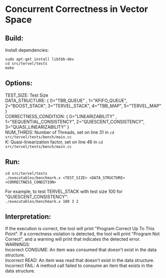 # Concurrent Correctness in Vector Space
## Build:
Install dependencies:

`sudo apt-get install libtbb-dev` <br />
`cd src/tervel/tests` <br />
`make` <br />

## Options:
TEST_SIZE: Test Size <br />
DATA_STRUCTURE: { 0="TBB\_QUEUE" , 1="KFIFO\_QUEUE", 2="BOOST\_STACK", 3="TERVEL\_STACK", 4="TBB\_MAP", 5="TERVEL\_MAP" } <br />
CORRECTNESS_CONDITION: { 0="LINEARIZABILITY" , 1="SEQUENTIAL\_CONSISTENCY", 2="QUIESCENT\_CONSISTENCY", 3="QUASI\_LINEARIZABILITY" } <br />
NUM_THRDS: Number of Threads, set on line 31 in `cd src/tervel/tests/bench/main.cc` <br />
K: Quasi-linearization factor, set on line 46 in `cd src/tervel/tests/bench/main.cc` <br />

## Run:
`cd src/tervel/tests` <br />
`./executables/benchmark.x <TEST_SIZE> <DATA_STRUCTURE> <CORRECTNESS_CONDITION>` 

For example, to test TERVEL\_STACK with test size 100 for "QUIESCENT\_CONSISTENCY": <br />
`./executables/benchmark.x 100 3 2`

## Interpretation:
If the execution is correct, the tool will print "Program Correct Up To This Point". If a correctness violation is detected, the tool will print "Program Not Correct", and a warning will print that indicates the detected error. <br />
WARNINGS: <br />
Incorrect CONSUME: An item was consumed that doesn't exist in the data structure. <br />
Incorrect READ: An item was read that doesn't exist in the data structure. <br />
Incorrect FAIL: A method call failed to consume an item that exists in the data structure. <br />
